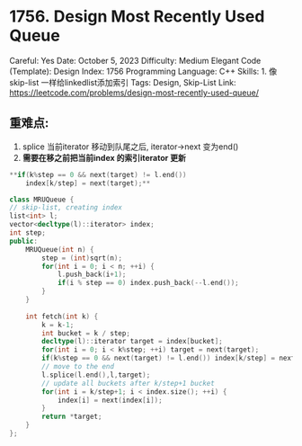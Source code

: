# 1756. Design Most Recently Used Queue

Careful: Yes
Date: October 5, 2023
Difficulty: Medium
Elegant Code (Template): Design
Index: 1756
Programming Language: C++
Skills: 1. 像skip-list 一样给linkedlist添加索引
Tags: Design, Skip-List
Link: https://leetcode.com/problems/design-most-recently-used-queue/

## 重难点:

1. splice 当前iterator 移动到队尾之后, iterator→next 变为end()
2. **需要在移之前把当前index 的索引iterator 更新** 

```cpp
**if(k%step == 0 && next(target) != l.end()) 
	index[k/step] = next(target);**
```

```cpp
class MRUQueue {
// skip-list, creating index
list<int> l;
vector<decltype(l)::iterator> index;
int step;
public:
    MRUQueue(int n) {
        step = (int)sqrt(n);
        for(int i = 0; i < n; ++i) {
            l.push_back(i+1);
            if(i % step == 0) index.push_back(--l.end());
        }
    }
    
    int fetch(int k) {
        k = k-1;
        int bucket = k / step;
        decltype(l)::iterator target = index[bucket];
        for(int i = 0; i < k%step; ++i) target = next(target);
        if(k%step == 0 && next(target) != l.end()) index[k/step] = next(target);
        // move to the end
        l.splice(l.end(),l,target);
        // update all buckets after k/step+1 bucket
        for(int i = k/step+1; i < index.size(); ++i) {
            index[i] = next(index[i]);
        }
        return *target;
    }
};
```